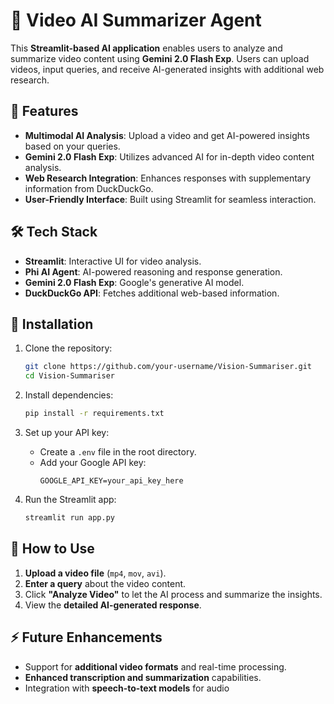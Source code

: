 # 🎥 Video AI Summarizer Agent

This **Streamlit-based AI application** enables users to analyze and summarize video content using **Gemini 2.0 Flash Exp**. Users can upload videos, input queries, and receive AI-generated insights with additional web research.

## 🚀 Features
- **Multimodal AI Analysis**: Upload a video and get AI-powered insights based on your queries.
- **Gemini 2.0 Flash Exp**: Utilizes advanced AI for in-depth video content analysis.
- **Web Research Integration**: Enhances responses with supplementary information from DuckDuckGo.
- **User-Friendly Interface**: Built using Streamlit for seamless interaction.

## 🛠️ Tech Stack
- **Streamlit**: Interactive UI for video analysis.
- **Phi AI Agent**: AI-powered reasoning and response generation.
- **Gemini 2.0 Flash Exp**: Google's generative AI model.
- **DuckDuckGo API**: Fetches additional web-based information.

## 🔧 Installation

1. Clone the repository:
   ```bash
   git clone https://github.com/your-username/Vision-Summariser.git
   cd Vision-Summariser
   ```

2. Install dependencies:
   ```bash
   pip install -r requirements.txt
   ```

3. Set up your API key:
   - Create a `.env` file in the root directory.
   - Add your Google API key:
     ```
     GOOGLE_API_KEY=your_api_key_here
     ```

4. Run the Streamlit app:
   ```bash
   streamlit run app.py
   ```

## 📌 How to Use

1. **Upload a video file** (`mp4`, `mov`, `avi`).
2. **Enter a query** about the video content.
3. Click **"Analyze Video"** to let the AI process and summarize the insights.
4. View the **detailed AI-generated response**.

## ⚡ Future Enhancements
- Support for **additional video formats** and real-time processing.
- **Enhanced transcription and summarization** capabilities.
- Integration with **speech-to-text models** for audio
